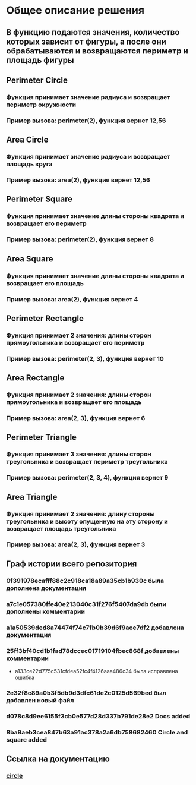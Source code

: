 # Общее описание решения
## В функцию подаются значения, количество которых зависит от фигуры, а после они обрабатываются и возвращаются периметр и площадь фигуры

## Perimeter Circle
### Функция принимает значение радиуса и возвращает периметр окружности
### Пример вызова: perimeter(2), функция вернет 12,56

## Area Circle
### Функция принимает значение радиуса и возвращает площадь круга
### Пример вызова: area(2), функция вернет 12,56

## Perimeter Square
### Функция принимает значение длины стороны квадрата и возвращает его периметр
### Пример вызова: perimeter(2), функция вернет 8

## Area Square
### Функция принимает значение длины стороны квадрата и возвращает его площадь
### Пример вызова: area(2), функция вернет 4

## Perimeter Rectangle
### Функция принимает 2 значения: длины сторон прямоугольника и возвращает его периметр
### Пример вызова: perimeter(2, 3), функция вернет 10

## Area Rectangle
### Функция принимает 2 значения: длины сторон прямоугольника и возвращает его площадь
### Пример вызова: area(2, 3), функция вернет 6

## Perimeter Triangle
### Функция принимает 3 значения: длины сторон треугольника и возвращает периметр треугольника
### Пример вызова: perimeter(2, 3, 4), функция вернет 9

## Area Triangle
### Функция принимает 2 значения: длину стороны треугольника и высоту опущенную на эту сторону и возвращает площадь треугольника
### Пример вызова: area(2, 3), функция вернет 3

## Граф истории всего репозитория
### 0f391978ecafff88c2c918ca18a89a35cb1b930c была дополнена документация
### a7c1e057380ffe40e213040c31f276f5407da9db были дополнены комментарии
### a1a50539ded8a74474f74c7fb0b39d6f9aee7df2 добавлена документация
### 25ff3bf40cd1b1fad78dccec01719104fbec868f добавлены комментарии
- a133ce22d775c531cfdea52fc4f4126aaa486c34 была исправлена ошибка
### 2e32f8c89a0b3f5db9d3dfc61de2c0125d569bed был добавлен новый файл
### d078c8d9ee6155f3cb0e577d28d337b791de28e2 Docs added
### 8ba9aeb3cea847b63a91ac378a2a6db758682460 Circle and square added

## Ссылка на документацию
### [circle](https://github.com/zantchris/geometric_lib/blob/new_feature_465944/circle.py)
